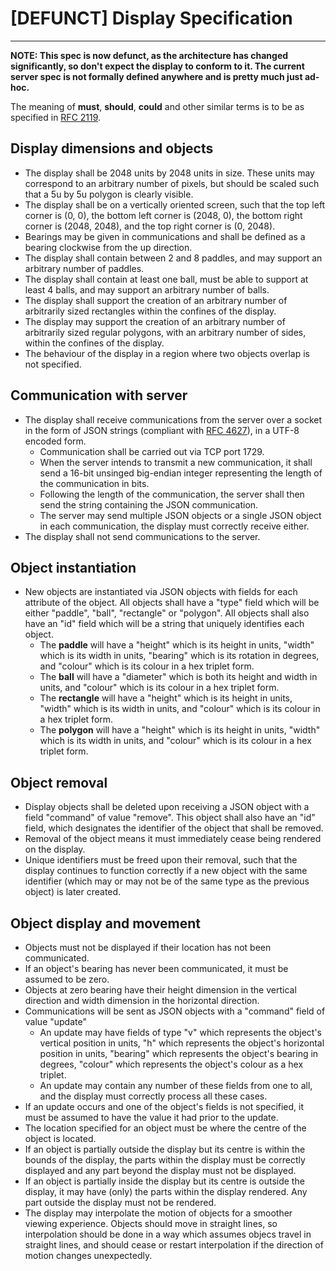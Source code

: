 # [DEFUNCT] Display Specification
---
**NOTE: This spec is now defunct, as the architecture has changed significantly, so don't expect the
display to conform to it. The current server spec is not formally defined anywhere and is pretty
much just ad-hoc.**

The meaning of **must**, **should**, **could** and other similar terms is to be as specified in [RFC 2119](https://www.ietf.org/rfc/rfc2119.txt).

## Display dimensions and objects
- The display shall be 2048 units by 2048 units in size. These units may correspond to an arbitrary number of pixels, but should be scaled such that a 5u by 5u polygon is clearly visible.
- The display shall be on a vertically oriented screen, such that the top left corner is (0, 0), the bottom left corner is (2048, 0), the bottom right corner is (2048, 2048), and the top right corner is (0, 2048).
- Bearings may be given in communications and shall be defined as a bearing clockwise from the up direction.
- The display shall contain between 2 and 8 paddles, and may support an arbitrary number of paddles.
- The display shall contain at least one ball, must be able to support at least 4 balls, and may support an arbitrary number of balls.
- The display shall support the creation of an arbitrary number of arbitrarily sized rectangles within the confines of the display.
- The display may support the creation of an arbitrary number of arbitrarily sized regular polygons, with an arbitrary number of sides, within the confines of the display.
- The behaviour of the display in a region where two objects overlap is not specified.

## Communication with server
- The display shall receive communications from the server over a socket in the form of JSON strings (compliant with [RFC 4627](https://www.ietf.org/rfc/rfc4627.txt)), in a UTF-8 encoded form.
    - Communication shall be carried out via TCP port 1729.
    - When the server intends to transmit a new communication, it shall send a 16-bit unsinged big-endian integer representing the length of the communication in bits.
    - Following the length of the communication, the server shall then send the string containing the JSON communication.
    - The server may send multiple JSON objects or a single JSON object in each communication, the display must correctly receive either.
- The display shall not send communications to the server.

## Object instantiation
- New objects are instantiated via JSON objects with fields for each attribute of the object. All objects shall have a "type" field which will be either "paddle", "ball", "rectangle" or "polygon". All objects shall also have an "id" field which will be a string that uniquely identifies each object.
    - The **paddle** will have a "height" which is its height in units, "width" which is its width in units, "bearing" which is its rotation in degrees, and "colour" which is its colour in a hex triplet form.
    - The **ball** will have a "diameter" which is both its height and width in units, and "colour" which is its colour in a hex triplet form.
    - The **rectangle** will have a "height" which is its height in units, "width" which is its width in units, and "colour" which is its colour in a hex triplet form.
    - The **polygon** will have a "height" which is its height in units, "width" which is its width in units, and "colour" which is its colour in a hex triplet form.

## Object removal
- Display objects shall be deleted upon receiving a JSON object with a field "command" of value "remove". This object shall also have an "id" field, which designates the identifier of the object that shall be removed.
- Removal of the object means it must immediately cease being rendered on the display.
- Unique identifiers must be freed upon their removal, such that the display continues to function correctly if a new object with the same identifier (which may or may not be of the same type as the previous object) is later created.

## Object display and movement
- Objects must not be displayed if their location has not been communicated.
- If an object's bearing has never been communicated, it must be assumed to be zero.
- Objects at zero bearing have their height dimension in the vertical direction and width dimension in the horizontal direction.
- Communications will be sent as JSON objects with a "command" field of value "update"
    - An update may have fields of type "v" which represents the object's vertical position in units, "h" which represents the object's horizontal position in units, "bearing" which represents the object's bearing in degrees, "colour" which represents the object's colour as a hex triplet.
    - An update may contain any number of these fields from one to all, and the display must correctly process all these cases.
- If an update occurs and one of the object's fields is not specified, it must be assumed to have the value it had prior to the update.
- The location specified for an object must be where the centre of the object is located.
- If an object is partially outside the display but its centre is within the bounds of the display, the parts within the display must be correctly displayed and any part beyond the display must not be displayed.
- If an object is partially inside the display but its centre is outside the display, it may have (only) the parts within the display rendered. Any part outside the display must not be rendered.
- The display may interpolate the motion of objects for a smoother viewing experience. Objects should move in straight lines, so interpolation should be done in a way which assumes objecs travel in straight lines, and should cease or restart interpolation if the direction of motion changes unexpectedly.
